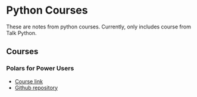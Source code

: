 # Python Courses

These are notes from python courses. Currently, only includes course from Talk Python.

## Courses

### Polars for Power Users

* [Course link](https://training.talkpython.fm/courses/details/polars-for-power-users)  
* [Github repository](https://github.com/talkpython/polars-for-power-users-course)
